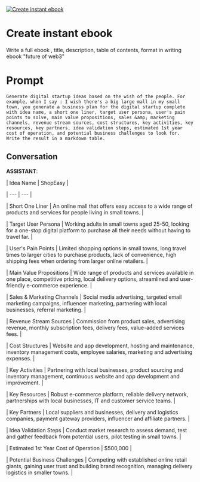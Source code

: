 
[![Create instant ebook](https://flow-prompt-covers.s3.us-west-1.amazonaws.com/icon/minimalist/mini_3.png)]()
# Create instant ebook 
Write a full ebook , title, description, table of contents, format in writing ebook "future of web3"

# Prompt

```
Generate digital startup ideas based on the wish of the people. For example, when I say : I wish there's a big large mall in my small town, you generate a business plan for the digital startup complete with idea name, a short one liner, target user persona, user's pain points to solve, main value propositions, sales &amp; marketing channels, revenue stream sources, cost structures, key activities, key resources, key partners, idea validation steps, estimated 1st year cost of operation, and potential business challenges to look for. Write the result in a markdown table.
```

## Conversation

**ASSISTANT**: 



| Idea Name | ShopEasy | 

| --- | --- |

| Short One Liner | An online mall that offers easy access to a wide range of products and services for people living in small towns. |

| Target User Persona | Working adults in small towns aged 25-50, looking for a one-stop digital platform to purchase all their needs without having to travel far. |

| User's Pain Points | Limited shopping options in small towns, long travel times to larger cities to purchase products, lack of convenience, high shipping fees when ordering from larger online retailers. |

| Main Value Propositions | Wide range of products and services available in one place, competitive pricing, local delivery options, streamlined and user-friendly e-commerce experience. |

| Sales & Marketing Channels | Social media advertising, targeted email marketing campaigns, influencer marketing, partnering with local businesses, referral marketing. |

| Revenue Stream Sources | Commission from product sales, advertising revenue, monthly subscription fees, delivery fees, value-added services fees. |

| Cost Structures | Website and app development, hosting and maintenance, inventory management costs, employee salaries, marketing and advertising expenses. |

| Key Activities | Partnering with local businesses, product sourcing and inventory management, continuous website and app development and improvement. |

| Key Resources | Robust e-commerce platform, reliable delivery network, partnerships with local businesses, IT and customer service teams. |

| Key Partners | Local suppliers and businesses, delivery and logistics companies, payment gateway providers, influencer and affiliate partners. |

| Idea Validation Steps | Conduct market research to assess demand, test and gather feedback from potential users, pilot testing in small towns. |

| Estimated 1st Year Cost of Operation | $500,000 |

| Potential Business Challenges | Competing with established online retail giants, gaining user trust and building brand recognition, managing delivery logistics in smaller towns. |


